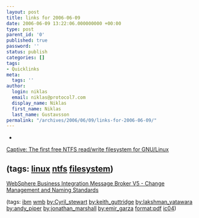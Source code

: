 ```yaml
---
layout: post
title: links for 2006-06-09
date: 2006-06-09 13:22:06.000000000 +00:00
type: post
parent_id: '0'
published: true
password: ''
status: publish
categories: []
tags:
- Quicklinks
meta:
  tags: ''
author:
  login: niklas
  email: niklas@protocol7.com
  display_name: Niklas
  first_name: Niklas
  last_name: Gustavsson
permalink: "/archives/2006/06/09/links-for-2006-06-09/"
---
```

- 
[Captive: The first free NTFS read/write filesystem for GNU/Linux](http://www.jankratochvil.net/project/captive/)

(tags: [linux](http://del.icio.us/protocol7/linux) [ntfs](http://del.icio.us/protocol7/ntfs) [filesystem](http://del.icio.us/protocol7/filesystem))
- 
[WebSphere Business Integration Message Broker V5 - Change Management and Naming Standards](ftp://ftp.software.ibm.com/software/integration/support/supportpacs/individual/ic04.pdf)

(tags: [ibm](http://del.icio.us/protocol7/ibm) [wmb](http://del.icio.us/protocol7/wmb) [by:Cyril\_stewart](http://del.icio.us/protocol7/by:Cyril_stewart) [by:keith\_guttridge](http://del.icio.us/protocol7/by:keith_guttridge) [by:lakshman\_yatawara](http://del.icio.us/protocol7/by:lakshman_yatawara) [by:andy\_piper](http://del.icio.us/protocol7/by:andy_piper) [by:jonathan\_marshall](http://del.icio.us/protocol7/by:jonathan_marshall) [by:emir\_garza](http://del.icio.us/protocol7/by:emir_garza) [format:pdf](http://del.icio.us/protocol7/format:pdf) [ic04](http://del.icio.us/protocol7/ic04))
